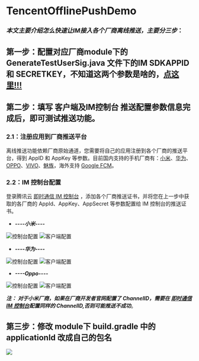 # TencentOfflinePushDemo

### _本文主要介绍怎么快速让IM接入各个厂商离线推送，主要分三步_：

## 第一步：配置对应厂商module下的 GenerateTestUserSig.java 文件下的IM SDKAPPID 和 SECRETKEY，不知道这两个参数是啥的，[点这里!!!](https://cloud.tencent.com/document/product/269/36838)

## 第二步：填写 客户端及IM控制台 推送配置参数信息完成后，即可测试推送功能。

### 2.1：注册应用到厂商推送平台
离线推送功能依赖厂商原始通道，您需要将自己的应用注册到各个厂商的推送平台，得到 AppID 和 AppKey 等参数。目前国内支持的手机厂商有：[小米](https://dev.mi.com/console/doc/detail?pId=68)、[华为](https://developer.huawei.com/consumer/cn/doc/development/HMSCore-Guides/service-introduction-0000001050040060)、[OPPO](https://open.oppomobile.com/wiki/doc#id=10195)、[VIVO](https://dev.vivo.com.cn/documentCenter/doc/281)、[魅族](http://open-wiki.flyme.cn/doc-wiki/index#id?129)，海外支持 [Google FCM](https://console.firebase.google.com/u/0/?hl=zh-cn)。

### 2.2：IM 控制台配置
登录腾讯云 [即时通信 IM 控制台](https://console.qcloud.com/avc) ，添加各个厂商推送证书，并将您在上一步中获取的各厂商的 AppId、AppKey、AppSecret 等参数配置给 IM 控制台的推送证书。

- ***----小米----***

![控制台配置](https://user-images.githubusercontent.com/30644065/182319740-5921154c-a056-4dae-94a0-654e6c0c2424.png)
![客户端配置](https://user-images.githubusercontent.com/30644065/182319278-0f453def-3d60-4903-87d0-6239dcfcf6c4.png)

- ***----华为----***

![控制台配置](https://user-images.githubusercontent.com/30644065/182317433-c7e85feb-b7f2-4ff2-a2bc-bc7ae8c3c5f2.png)
![客户端配置](https://user-images.githubusercontent.com/30644065/182318759-5aa16f4e-02bd-43b9-91f1-4e9e8241c781.png)

- ***----Oppo----***

![控制台配置](https://user-images.githubusercontent.com/30644065/182317579-b8d147b3-31e9-45e0-9f73-bfa769e55968.png)
![客户端配置](https://user-images.githubusercontent.com/30644065/182318939-3054f37a-c308-4b3a-9bdf-743fc652fbbe.png)
 

  
**_注：
对于小米厂商，如果在厂商开发者官网配置了 ChannelID，需要在 [即时通信 IM 控制台](https://console.qcloud.com/avc)配置同样的 ChannelID,否则可能推送不成功_**。




## 第三步：修改 module下 build.gradle 中的 applicationId 改成自己的包名
![](https://user-images.githubusercontent.com/30644065/182315571-d038b13e-b283-47ec-8deb-e75b3bd394ff.png)
